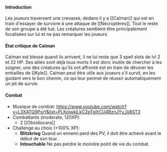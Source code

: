 #### Introduction
Les joueurs traversent une crevasse, dedans il y a [[Caïman]] qui est en train d'essayer de survivre à une attaque de [[Nécroptères]]. Tout le reste de son groupe a été tué. Les créatures semblent être principalement focalisées sur lui et ne pas remarquer les joueurs.
#### État critique de Caïman
Caïman est blessé quand ils arrivent, il ne lui reste que 3 spell slots de lvl 2 et 22 HP. Ses alliés sont déjà tous morts il est donc inutile de chercher à les soigner, une des créatures qu'ils ont affronté est en train de dévorer les entrailles de [[Kyle]]. Caïman peut être utile aux joueurs s'il survit, en les guidant vers le bon chemin, ce qui leur permet de réussir automatiquement un jet de survie.
#### Combat
- Musique de combat: https://www.youtube.com/watch?v=L3XATQ9PxjY&list=PLKoiwkiLkC2pTgiItCU4BznJYy_0j8ST3
- Combattants (moderate, 120XP):
	- 2 [[Obsidiscara]]
- Challenge au choix (+100% XP):
	- **Blitzkrieg** Quand un ennemi perd des PV, il doit être achevé avant le début de son tour.
	- **Intouchable** Ne pas perdre le moindre point de vie du combat.